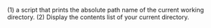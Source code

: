 (1) a script that prints the absolute path name of the current working directory.
(2) Display the contents list of your current directory.
